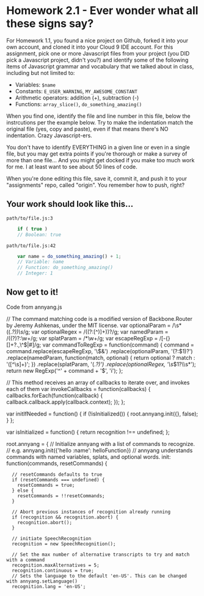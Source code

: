 # Homework 2.1 - Ever wonder what all these signs say?

For Homework 1.1, you found a nice project on Github, forked it into your own account, and cloned it into your Cloud 9 IDE account. For this assignment, pick one or more Javascript files from your project (you DID pick a Javascript project, didn't you?) and identify some of the following items of Javascript grammar and vocabulary that we talked about in class, including but not limited to:

* Variables: `$name`
* Constants: `E_USER_WARNING`, `MY_AWESOME_CONSTANT`
* Arithmetic operators: addition (+), subtraction (-)
* Functions: `array_slice()`, `do_something_amazing()`

When you find one, identify the file and line number in this file, below the instrcutions per the example below. Try to make the indentation match the original file (yes, copy and paste), even if that means there's NO indentation. Crazy Javascript-ers.

You don't have to identify EVERYTHING in a given line or even in a single file, but you may get extra points if you're thorough or make a survey of more than one file... And you might get docked if you make too much work for me. I at least want to see about 50 lines of code.

When you're done editing this file, save it, commit it, and push it to your "assignments" repo, called "origin". You remember how to push, right?

## Your work should look like this...

`path/to/file.js:3`
```javascript
    if ( true )
    // Boolean: true
```

`path/to/file.js:42`
```javascript
    var name = do_something_amazing() + 1;
    // Variable: name
    // Function: do_something_amazing()
    // Integer: 1
```

## Now get to it!

Code from annyang.js

// The command matching code is a modified version of Backbone.Router by Jeremy Ashkenas, under the MIT license.
  var optionalParam = /\s*\((.*?)\)\s*/g;
  var optionalRegex = /(\(\?:[^)]+\))\?/g;
  var namedParam    = /(\(\?)?:\w+/g;
  var splatParam    = /\*\w+/g;
  var escapeRegExp  = /[\-{}\[\]+?.,\\\^$|#]/g;
  var commandToRegExp = function(command) {
    command = command.replace(escapeRegExp, '\\$&')
                  .replace(optionalParam, '(?:$1)?')
                  .replace(namedParam, function(match, optional) {
                    return optional ? match : '([^\\s]+)';
                  })
                  .replace(splatParam, '(.*?)')
                  .replace(optionalRegex, '\\s*$1?\\s*');
    return new RegExp('^' + command + '$', 'i');
  };

  // This method receives an array of callbacks to iterate over, and invokes each of them
  var invokeCallbacks = function(callbacks) {
    callbacks.forEach(function(callback) {
      callback.callback.apply(callback.context);
    });
  };

  var initIfNeeded = function() {
    if (!isInitialized()) {
      root.annyang.init({}, false);
    }
  };

  var isInitialized = function() {
    return recognition !== undefined;
  };

  root.annyang = {
    // Initialize annyang with a list of commands to recognize.
    // e.g. annyang.init({'hello :name': helloFunction})
    // annyang understands commands with named variables, splats, and optional words.
    init: function(commands, resetCommands) {

      // resetCommands defaults to true
      if (resetCommands === undefined) {
        resetCommands = true;
      } else {
        resetCommands = !!resetCommands;
      }

      // Abort previous instances of recognition already running
      if (recognition && recognition.abort) {
        recognition.abort();
      }

      // initiate SpeechRecognition
      recognition = new SpeechRecognition();

      // Set the max number of alternative transcripts to try and match with a command
      recognition.maxAlternatives = 5;
      recognition.continuous = true;
      // Sets the language to the default 'en-US'. This can be changed with annyang.setLanguage()
      recognition.lang = 'en-US';
